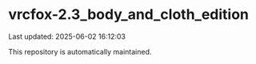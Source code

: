 # vrcfox-2.3_body_and_cloth_edition

Last updated: 2025-06-02 16:12:03

This repository is automatically maintained.
